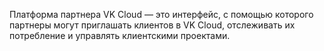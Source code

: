Платформа партнера VK Cloud — это интерфейс, с помощью которого партнеры могут приглашать клиентов в VK Cloud, отслеживать их потребление и управлять клиентскими проектами.
